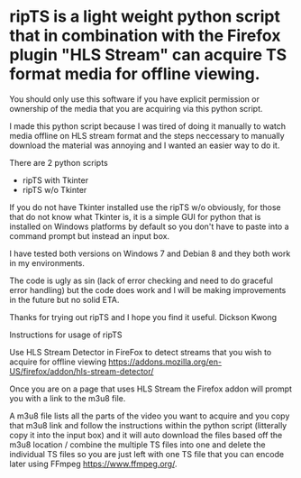 # ripTS is a light weight python script that in combination with the Firefox plugin "HLS Stream" can acquire TS format media for offline viewing.

You should only use this software if you have explicit permission or ownership of the media that you are acquiring via this python script. 

I made this python script because I was tired of doing it manually to watch media offline on HLS stream format and the steps neccessary to manually download the material was annoying and I wanted an easier way to do it.

There are 2 python scripts
* ripTS with Tkinter 
* ripTS w/o Tkinter 

If you do not have Tkinter installed use the ripTS w/o obviously, for those that do not know what Tkinter is, it is a simple GUI for python that is installed on Windows platforms by default so you don't have to paste into a command prompt but instead an input box.

I have tested both versions on Windows 7 and Debian 8 and they both work in my environments.

The code is ugly as sin (lack of error checking and need to do graceful error handling) but the code does work and I will be making improvements in the future but no solid ETA.

Thanks for trying out ripTS and I hope you find it useful.
Dickson Kwong

Instructions for usage of ripTS

Use HLS Stream Detector in FireFox to detect streams that you wish to acquire for offline viewing
https://addons.mozilla.org/en-US/firefox/addon/hls-stream-detector/

Once you are on a page that uses HLS Stream the Firefox addon will prompt you with a link to the m3u8 file.

A m3u8 file lists all the parts of the video you want to acquire and you copy that m3u8 link and follow the instructions within the python script (litterally copy it into the input box) and it will auto download the files based off the m3u8 location / combine the multiple TS files into one and delete the individual TS files so you are just left with one TS file that you can encode later using FFmpeg https://www.ffmpeg.org/.
